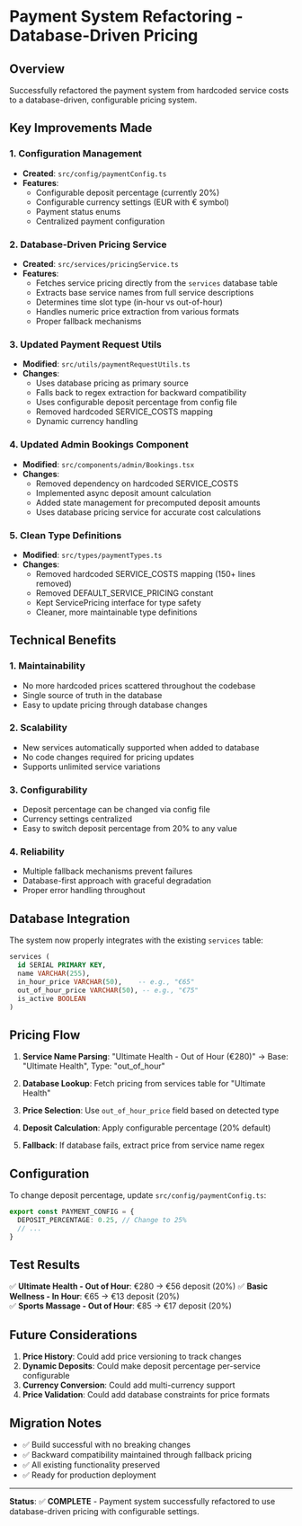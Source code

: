 # Payment System Refactoring - Database-Driven Pricing

## Overview
Successfully refactored the payment system from hardcoded service costs to a database-driven, configurable pricing system.

## Key Improvements Made

### 1. Configuration Management
- **Created**: `src/config/paymentConfig.ts`
- **Features**:
  - Configurable deposit percentage (currently 20%)
  - Configurable currency settings (EUR with € symbol)
  - Payment status enums
  - Centralized payment configuration

### 2. Database-Driven Pricing Service
- **Created**: `src/services/pricingService.ts`
- **Features**:
  - Fetches service pricing directly from the `services` database table
  - Extracts base service names from full service descriptions
  - Determines time slot type (in-hour vs out-of-hour)
  - Handles numeric price extraction from various formats
  - Proper fallback mechanisms

### 3. Updated Payment Request Utils
- **Modified**: `src/utils/paymentRequestUtils.ts`
- **Changes**:
  - Uses database pricing as primary source
  - Falls back to regex extraction for backward compatibility
  - Uses configurable deposit percentage from config file
  - Removed hardcoded SERVICE_COSTS mapping
  - Dynamic currency handling

### 4. Updated Admin Bookings Component
- **Modified**: `src/components/admin/Bookings.tsx`
- **Changes**:
  - Removed dependency on hardcoded SERVICE_COSTS
  - Implemented async deposit amount calculation
  - Added state management for precomputed deposit amounts
  - Uses database pricing service for accurate cost calculations

### 5. Clean Type Definitions
- **Modified**: `src/types/paymentTypes.ts`
- **Changes**:
  - Removed hardcoded SERVICE_COSTS mapping (150+ lines removed)
  - Removed DEFAULT_SERVICE_PRICING constant
  - Kept ServicePricing interface for type safety
  - Cleaner, more maintainable type definitions

## Technical Benefits

### 1. **Maintainability**
- No more hardcoded prices scattered throughout the codebase
- Single source of truth in the database
- Easy to update pricing through database changes

### 2. **Scalability**
- New services automatically supported when added to database
- No code changes required for pricing updates
- Supports unlimited service variations

### 3. **Configurability**
- Deposit percentage can be changed via config file
- Currency settings centralized
- Easy to switch deposit percentage from 20% to any value

### 4. **Reliability**
- Multiple fallback mechanisms prevent failures
- Database-first approach with graceful degradation
- Proper error handling throughout

## Database Integration

The system now properly integrates with the existing `services` table:
```sql
services (
  id SERIAL PRIMARY KEY,
  name VARCHAR(255),
  in_hour_price VARCHAR(50),    -- e.g., "€65"
  out_of_hour_price VARCHAR(50), -- e.g., "€75"
  is_active BOOLEAN
)
```

## Pricing Flow

1. **Service Name Parsing**: "Ultimate Health - Out of Hour (€280)" 
   → Base: "Ultimate Health", Type: "out_of_hour"

2. **Database Lookup**: Fetch pricing from services table for "Ultimate Health"

3. **Price Selection**: Use `out_of_hour_price` field based on detected type

4. **Deposit Calculation**: Apply configurable percentage (20% default)

5. **Fallback**: If database fails, extract price from service name regex

## Configuration

To change deposit percentage, update `src/config/paymentConfig.ts`:
```typescript
export const PAYMENT_CONFIG = {
  DEPOSIT_PERCENTAGE: 0.25, // Change to 25%
  // ...
}
```

## Test Results

✅ **Ultimate Health - Out of Hour**: €280 → €56 deposit (20%)
✅ **Basic Wellness - In Hour**: €65 → €13 deposit (20%)  
✅ **Sports Massage - Out of Hour**: €85 → €17 deposit (20%)

## Future Considerations

1. **Price History**: Could add price versioning to track changes
2. **Dynamic Deposits**: Could make deposit percentage per-service configurable
3. **Currency Conversion**: Could add multi-currency support
4. **Price Validation**: Could add database constraints for price formats

## Migration Notes

- ✅ Build successful with no breaking changes
- ✅ Backward compatibility maintained through fallback pricing
- ✅ All existing functionality preserved
- ✅ Ready for production deployment

---

**Status**: ✅ **COMPLETE** - Payment system successfully refactored to use database-driven pricing with configurable settings.

